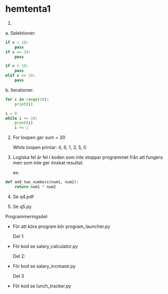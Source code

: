 # hemtenta1

1.  
a. Selektioner:
    
```python
if x > 10:
    pass
if x == 10:
    pass

if x > 10:
    pass
elif x == 10:
    pass
```

b. Iterationer:

```python
for i in range(10):
    print(i)

i = 0
while i >= 10:
    print(i)
    i += 1
```

2. For loopen ger sum = 30
   
   While loopen printar: 4, 6, 1, 3, 5, 0

3. Logiska fel är fel i koden som inte stoppar programmet från att fungera men som inte ger önskat resultat.

    ex:
```python
def add_two_numbers(num1, num2):
    return num1 * num2
```

4. Se q4.pdf

5. Se q5.py

Programmeringsdel:

- För att köra program kör program_launcher.py
  
  Del 1:
- För kod se salary_calculator.py
  
  Del 2:
- För kod se salary_increase.py
  
  Del 3
- För kod se lunch_tracker.py
